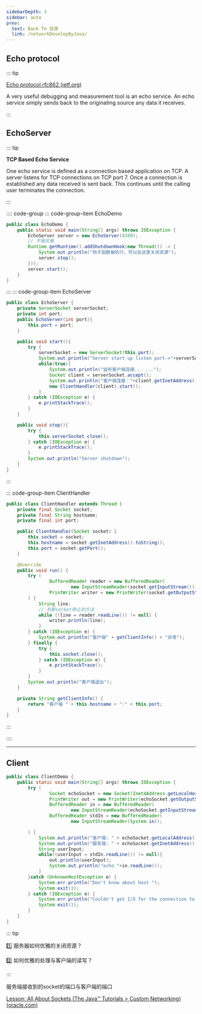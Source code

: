```yaml
---
sidebarDepth: 3
sidebar: auto
prev:
  text: Back To 目录
  link: /networkDevelopByJava/
---
```




## Echo protocol

::: tip

[Echo protocol rfc862 (ietf.org)](https://datatracker.ietf.org/doc/html/rfc862) 

A very useful debugging and measurement tool is an echo service.  An echo service simply sends back to the originating source any data it receives.

::: 

## EchoServer

::: tip

**TCP Based Echo Service**

One echo service is defined as a connection based application on TCP. A server listens for TCP connections on TCP port 7.  Once a connection is established any data received is sent back.  This continues until the calling user terminates the connection.

::: 



:::: code-group
::: code-group-item EchoDemo

```java {4-8}
public class EchoDemo {
    public static void main(String[] args) throws IOException {
        EchoServer server = new EchoServer(8380);
        // 不够优雅
        Runtime.getRuntime().addShutdownHook(new Thread(() -> {
            System.out.println("钩子函数被执行，可以在这里关闭资源");
            server.stop();
        }));
        server.start();
    }
}
```

:::
::: code-group-item EchoServer

```java {14，16}
public class EchoServer {
    private ServerSocket serverSocket;
    private int port;
    public EchoServer(int port){
        this.port = port;
    }

    public void start(){
        try {
            serverSocket = new ServerSocket(this.port);
            System.out.println("Server start up listen port->"+serverSocket.getLocalPort());
            while(true){
                System.out.println("监听客户端连接... ...");
                Socket client = serverSocket.accept();
                System.out.println("客户端连接："+client.getInetAddress()+":"+client.getPort());
                new ClientHandler(client).start();
            }
        } catch (IOException e) {
            e.printStackTrace();
        }
    }

    public void stop(){
        try {
            this.serverSocket.close();
        } catch (IOException e) {
            e.printStackTrace();
        }
        System.out.println("Server shutdown");
    }
}
```

:::

::: code-group-item ClientHandler

```java {17}
public class ClientHandler extends Thread {
    private final Socket socket;
    private final String hostname;
    private final int port;

    public ClientHandler(Socket socket) {
        this.socket = socket;
        this.hostname = socket.getInetAddress().toString();
        this.port = socket.getPort();
    }

    @Override
    public void run() {
        try (
                BufferedReader reader = new BufferedReader(
                        new InputStreamReader(socket.getInputStream()));
                PrintWriter writer = new PrintWriter(socket.getOutputStream(),true)
        ) {
            String line;
            // 判断socket停止的方法
            while ((line = reader.readLine()) != null) {
                writer.println(line);
            }
        } catch (IOException e) {
            System.out.println("客户端" + getClientInfo() + "异常");
        } finally {
            try {
                this.socket.close();
            } catch (IOException e) {
                e.printStackTrace();
            }
        }
        System.out.println("客户端退出");
    }

    private String getClientInfo() {
        return "客户端 " + this.hostname + ":" + this.port;
    }
}
```

:::

::::

----------

## Client

```java {3-11}
public class ClientDemo {
    public static void main(String[] args) throws IOException {
        try (
                Socket echoSocket = new Socket(Inet4Address.getLocalHost(),8380);
                PrintWriter out = new PrintWriter(echoSocket.getOutputStream(),true);
                BufferedReader in = new BufferedReader(
                        new InputStreamReader(echoSocket.getInputStream()));
                BufferedReader stdIn = new BufferedReader(
                        new InputStreamReader(System.in));

        ) {
            System.out.println("客户端: " + echoSocket.getLocalAddress() + ":" + echoSocket.getLocalPort());
            System.out.println("服务端: " + echoSocket.getInetAddress() + ":" + echoSocket.getPort());
            String userInput;
            while((userInput = stdIn.readLine()) != null){
                out.println(userInput);
                System.out.println("echo "+in.readLine());
            }
        }catch (UnknownHostException e) {
            System.err.println("Don't know about host ");
            System.exit(1);
        } catch (IOException e) {
            System.err.println("Couldn't get I/O for the connection to ");
            System.exit(1);
        }
    }
}
```

::: tip

:one: 服务器如何优雅的关闭资源？

:two: 如何优雅的处理与客户端的读写？

:::



服务端接收到的socket的端口与客户端的端口

[Lesson: All About Sockets (The Java™ Tutorials > Custom Networking) (oracle.com)](https://docs.oracle.com/javase/tutorial/networking/sockets/index.html)

